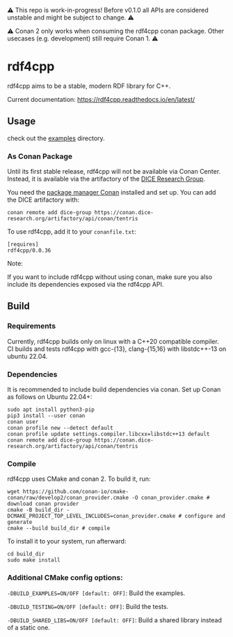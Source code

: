 ⚠️ This repo is work-in-progress! Before v0.1.0 all APIs are considered unstable and might be subject to change. ⚠️

⚠️ Conan 2 only works when consuming the rdf4cpp conan package. Other usecases (e.g. development) still require Conan 1. ⚠️

# rdf4cpp

rdf4cpp aims to be a stable, modern RDF library for C++.

Current documentation: https://rdf4cpp.readthedocs.io/en/latest/

## Usage 
check out the [examples](./examples) directory. 

### As Conan Package

Until its first stable release, rdf4cpp will not be available via Conan Center. Instead, it is available via the artifactory of the [DICE Research Group](https://dice-research.org/). 

You need the [package manager Conan](https://conan.io/downloads.html) installed and set up. You can add the DICE artifactory with:
```shell
conan remote add dice-group https://conan.dice-research.org/artifactory/api/conan/tentris
```

To use rdf4cpp, add it to your `conanfile.txt`:
```
[requires]
rdf4cpp/0.0.36
```

Note:

If you want to include rdf4cpp without using conan, make sure you also include its dependencies exposed via the rdf4cpp API.

## Build

### Requirements

Currently, rdf4cpp builds only on linux with a C++20 compatible compiler. 
CI builds and tests rdf4cpp with gcc-{13}, clang-{15,16} with libstdc++-13 on ubuntu 22.04. 

### Dependencies
It is recommended to include build dependencies via conan. Set up Conan as follows on Ubuntu 22.04+:
```shell
sudo apt install python3-pip
pip3 install --user conan
conan user
conan profile new --detect default
conan profile update settings.compiler.libcxx=libstdc++13 default
conan remote add dice-group https://conan.dice-research.org/artifactory/api/conan/tentris
```


### Compile
rdf4cpp uses CMake and conan 2. To build it, run: 
```shell
wget https://github.com/conan-io/cmake-conan/raw/develop2/conan_provider.cmake -O conan_provider.cmake # download conan provider
cmake -B build_dir -DCMAKE_PROJECT_TOP_LEVEL_INCLUDES=conan_provider.cmake # configure and generate
cmake --build build_dir # compile
```

To install it to your system, run afterward:
```shell
cd build_dir
sudo make install
```

### Additional CMake config options:

`-DBUILD_EXAMPLES=ON/OFF [default: OFF]`: Build the examples.

`-DBUILD_TESTING=ON/OFF [default: OFF]`: Build  the tests.

`-DBUILD_SHARED_LIBS=ON/OFF [default: OFF]`: Build a shared library instead of a static one.
